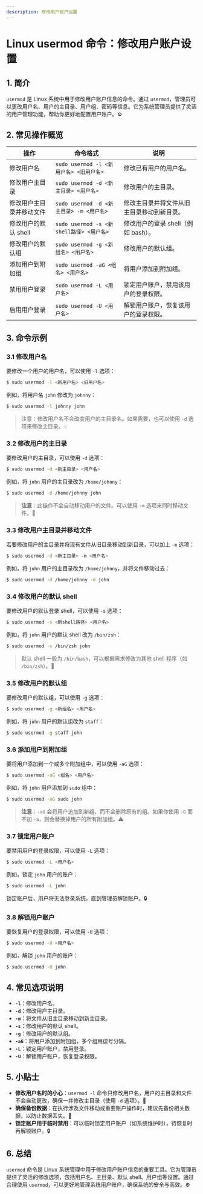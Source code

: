 ```yaml
---
description: 修改用户账户设置
---
```


# Linux usermod 命令：修改用户账户设置

## 1. 简介

`usermod` 是 Linux 系统中用于修改用户账户信息的命令。通过 `usermod`，管理员可以更改用户名、用户的主目录、用户组、密码等信息。它为系统管理员提供了灵活的用户管理功能，帮助你更好地配置用户账户。⚙️

## 2. 常见操作概览

| 操作                       | 命令格式                                  | 说明                                      |
|----------------------------|-----------------------------------------|-------------------------------------------|
| 修改用户名                 | `sudo usermod -l <新用户名> <旧用户名>`  | 修改已有用户的用户名。                    |
| 修改用户主目录             | `sudo usermod -d <新主目录> <用户名>`    | 修改用户的主目录。                        |
| 修改用户主目录并移动文件    | `sudo usermod -d <新主目录> -m <用户名>`  | 修改主目录并将文件从旧主目录移动到新目录。 |
| 修改用户的默认 shell       | `sudo usermod -s <新shell路径> <用户名>`  | 修改用户的登录 shell（例如 bash）。      |
| 修改用户的默认组           | `sudo usermod -g <新组名> <用户名>`      | 修改用户的默认组。                        |
| 添加用户到附加组           | `sudo usermod -aG <组名> <用户名>`       | 将用户添加到附加组。                      |
| 禁用用户登录               | `sudo usermod -L <用户名>`               | 锁定用户账户，禁用该用户的登录权限。      |
| 启用用户登录               | `sudo usermod -U <用户名>`               | 解锁用户账户，恢复该用户的登录权限。      |

## 3. 命令示例

### 3.1 修改用户名

要修改一个用户的用户名，可以使用 `-l` 选项：

```bash
$ sudo usermod -l <新用户名> <旧用户名>
```

例如，将用户名 `john` 修改为 `johnny`：

```bash
$ sudo usermod -l johnny john
```

> 注意：修改用户名不会改变用户的主目录名。如果需要，也可以使用 `-d` 选项来修改主目录。💡

### 3.2 修改用户的主目录

要修改用户的主目录，可以使用 `-d` 选项：

```bash
$ sudo usermod -d <新主目录> <用户名>
```

例如，将 `john` 用户的主目录改为 `/home/johnny`：

```bash
$ sudo usermod -d /home/johnny john
```

> **注意**：此操作不会自动移动用户的文件。可以使用 `-m` 选项来同时移动文件。📂

### 3.3 修改用户主目录并移动文件

若要修改用户的主目录并将现有文件从旧目录移动到新目录，可以加上 `-m` 选项：

```bash
$ sudo usermod -d <新主目录> -m <用户名>
```

例如，将 `john` 用户的主目录改为 `/home/johnny`，并将文件移动过去：

```bash
$ sudo usermod -d /home/johnny -m john
```

### 3.4 修改用户的默认 shell

要修改用户的默认登录 shell，可以使用 `-s` 选项：

```bash
$ sudo usermod -s <新shell路径> <用户名>
```

例如，将 `john` 用户的默认 shell 改为 `/bin/zsh`：

```bash
$ sudo usermod -s /bin/zsh john
```

> 默认 shell 一般为 `/bin/bash`，可以根据需求修改为其他 shell 程序（如 `/bin/zsh`）。🐚

### 3.5 修改用户的默认组

要修改用户的默认组，可以使用 `-g` 选项：

```bash
$ sudo usermod -g <新组名> <用户名>
```

例如，将 `john` 用户的默认组改为 `staff`：

```bash
$ sudo usermod -g staff john
```

### 3.6 添加用户到附加组

要将用户添加到一个或多个附加组中，可以使用 `-aG` 选项：

```bash
$ sudo usermod -aG <组名> <用户名>
```

例如，将 `john` 用户添加到 `sudo` 组中：

```bash
$ sudo usermod -aG sudo john
```

> **注意**：`-aG` 会将用户追加到新组，而不会删除原有的组。如果你使用 `-G` 而不加 `-a`，则会替换掉用户的所有附加组。⚠️

### 3.7 锁定用户账户

要禁用用户的登录权限，可以使用 `-L` 选项：

```bash
$ sudo usermod -L <用户名>
```

例如，锁定 `john` 用户的账户：

```bash
$ sudo usermod -L john
```

锁定账户后，用户将无法登录系统，直到管理员解锁账户。🔒

### 3.8 解锁用户账户

要恢复用户的登录权限，可以使用 `-U` 选项：

```bash
$ sudo usermod -U <用户名>
```

例如，解锁 `john` 用户的账户：

```bash
$ sudo usermod -U john
```

## 4. 常见选项说明

- **`-l`**：修改用户名。
- **`-d`**：修改用户主目录。
- **`-m`**：将文件从旧主目录移动到新主目录。
- **`-s`**：修改用户的默认 shell。
- **`-g`**：修改用户的默认组。
- **`-aG`**：将用户添加到附加组，多个组用逗号分隔。
- **`-L`**：锁定用户账户，禁用登录。
- **`-U`**：解锁用户账户，恢复登录权限。

## 5. 小贴士

- **修改用户名时的小心**：`usermod -l` 命令只修改用户名，用户的主目录和文件不会自动更改，确保一并修改主目录（使用 `-d` 选项）。🔄
- **确保备份数据**：在执行涉及文件移动或重要账户操作时，建议先备份相关数据，以防止数据丢失。💾
- **锁定账户用于临时禁用**：可以临时锁定用户账户（如系统维护时），待恢复时再解锁账户。🔒

## 6. 总结

`usermod` 命令是 Linux 系统管理中用于修改用户账户信息的重要工具。它为管理员提供了灵活的修改选项，包括用户名、主目录、默认 shell、用户组等设置。通过合理使用 `usermod`，可以更好地管理系统用户账户，确保系统的安全与高效。⚙️

